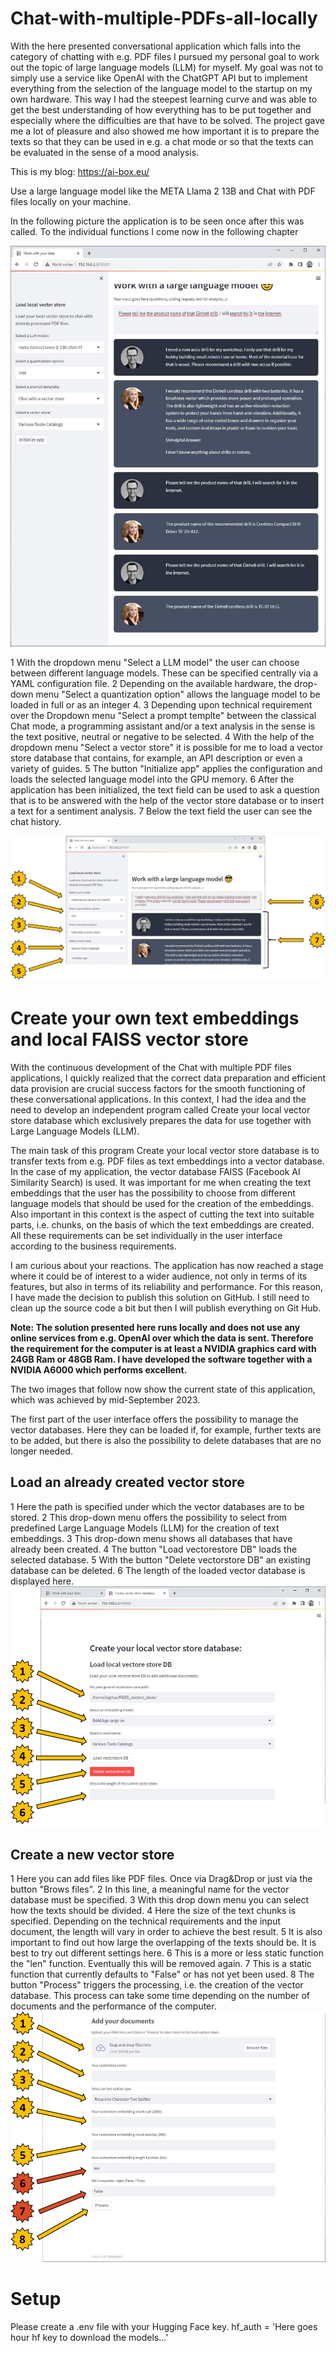 # Chat-with-multiple-PDFs-all-locally
With the here presented conversational application which falls into the category of chatting with e.g. PDF files I pursued my personal goal to work out the topic of large language models (LLM) for myself. My goal was not to simply use a service like OpenAI with the ChatGPT API but to implement everything from the selection of the language model to the startup on my own hardware. This way I had the steepest learning curve and was able to get the best understanding of how everything has to be put together and especially where the difficulties are that have to be solved. The project gave me a lot of pleasure and also showed me how important it is to prepare the texts so that they can be used in e.g. a chat mode or so that the texts can be evaluated in the sense of a mood analysis.

This is my blog: https://ai-box.eu/

Use a large language model like the META Llama 2 13B and Chat with PDF files locally on your machine.

In the following picture the application is to be seen once after this was called. To the individual functions I come now in the following chapter

![Chat with your data](images/app_work_with_your_data_and_a_LLM_08.jpg)

1 With the dropdown menu "Select a LLM model" the user can choose between different language models. These can be specified centrally via a YAML configuration file.
2 Depending on the available hardware, the drop-down menu "Select a quantization option" allows the language model to be loaded in full or as an integer 4.
3 Depending upon technical requirement over the Dropdown menu "Select a prompt templte" between the classical Chat mode, a programming assistant and/or a text analysis in the sense is the text positive, neutral or negative to be selected.
4 With the help of the dropdown menu "Select a vector store" it is possible for me to load a vector store database that contains, for example, an API description or even a variety of guides.
5 The button "Initialize app" applies the configuration and loads the selected language model into the GPU memory.
6 After the application has been initialized, the text field can be used to ask a question that is to be answered with the help of the vector store database or to insert a text for a sentiment analysis.
7 Below the text field the user can see the chat history.

![Chat with your data](images/app_work_with_your_data_and_a_LLM_01_details.jpg)

# Create your own text embeddings and local FAISS vector store
With the continuous development of the Chat with multiple PDF files applications, I quickly realized that the correct data preparation and efficient data provision are crucial success factors for the smooth functioning of these conversational applications. In this context, I had the idea and the need to develop an independent program called Create your local vector store database which exclusively prepares the data for use together with Large Language Models (LLM).

The main task of this program Create your local vector store database is to transfer texts from e.g. PDF files as text embeddings into a vector database. In the case of my application, the vector database FAISS (Facebook AI Similarity Search) is used. It was important for me when creating the text embeddings that the user has the possibility to choose from different language models that should be used for the creation of the embeddings. Also important in this context is the aspect of cutting the text into suitable parts, i.e. chunks, on the basis of which the text embeddings are created. All these requirements can be set individually in the user interface according to the business requirements.

I am curious about your reactions. The application has now reached a stage where it could be of interest to a wider audience, not only in terms of its features, but also in terms of its reliability and performance. For this reason, I have made the decision to publish this solution on GitHub. I still need to clean up the source code a bit but then I will publish everything on Git Hub.

**Note: The solution presented here runs locally and does not use any online services from e.g. OpenAI over which the data is sent. Therefore the requirement for the computer is at least a NVIDIA graphics card with 24GB Ram or 48GB Ram. I have developed the software together with a NVIDIA A6000 which performs excellent.**

The two images that follow now show the current state of this application, which was achieved by mid-September 2023.

The first part of the user interface offers the possibility to manage the vector databases. Here they can be loaded if, for example, further texts are to be added, but there is also the possibility to delete databases that are no longer needed.

## Load an already created vector store
1 Here the path is specified under which the vector databases are to be stored.
2 This drop-down menu offers the possibility to select from predefined Large Language Models (LLM) for the creation of text embeddings.
3 This drop-down menu shows all databases that have already been created.
4 The button "Load vectorestore DB" loads the selected database.
5 With the button "Delete vectorstore DB" an existing database can be deleted.
6 The length of the loaded vector database is displayed here.
![Chat with your data](images/app_create_a_new_vector_store_03_details.png)

## Create a new vector store

1 Here you can add files like PDF files. Once via Drag&Drop or just via the button "Brows files".
2 In this line, a meaningful name for the vector database must be specified.
3 With this drop down menu you can select how the texts should be divided.
4 Here the size of the text chunks is specified. Depending on the technical requirements and the input document, the length will vary in order to achieve the best result.
5 It is also important to find out how large the overlapping of the texts should be. It is best to try out different settings here.
6 This is a more or less static function the "len" function. Eventually this will be removed again.
7 This is a static function that currently defaults to "False" or has not yet been used.
8 The button "Process" triggers the processing, i.e. the creation of the vector database. This process can take some time depending on the number of documents and the performance of the computer.
![Chat with your data](images/app_create_a_new_vector_store_04_details-2.png)


# Setup
Please create a .env file with your Hugging Face key.
hf_auth = 'Here goes hour hf key to download the models...'
